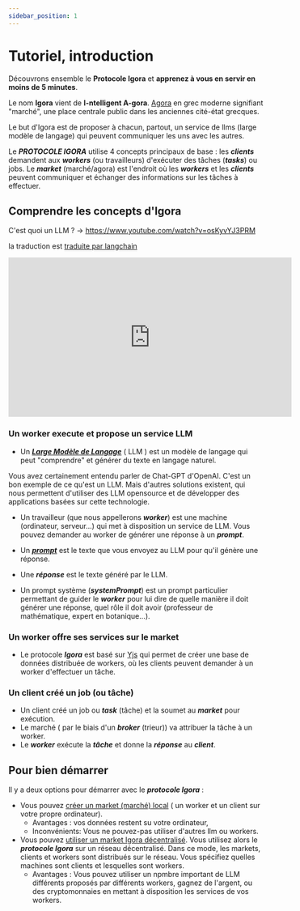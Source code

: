 ```yaml
---
sidebar_position: 1
---
```


# Tutoriel, introduction

Découvrons ensemble le  **Protocole Igora** et **apprenez à vous en servir en moins de 5 minutes**.

Le nom **Igora** vient de  **I-ntelligent A-gora**. [Agora](https://fr.wikipedia.org/wiki/Agora) en grec moderne signifiant "marché", une place centrale public dans les anciennes cité-état grecques.

Le but d'Igora est de proposer à chacun, partout, un service de llms (large modèle de langage) qui peuvent communiquer les uns avec les autres.


Le ***PROTOCOLE IGORA*** utilise 4 concepts principaux de base : les ***clients*** demandent  aux ***workers*** (ou travailleurs) d'exécuter des tâches (***tasks***) ou jobs. Le ***market*** (marché/agora) est l'endroit où les ***workers*** et les ***clients*** peuvent communiquer et échanger des informations sur les tâches à effectuer.

## Comprendre les concepts d'Igora

C'est quoi un LLM ? -> https://www.youtube.com/watch?v=osKyvYJ3PRM

la traduction est [traduite par langchain](https://colab.research.google.com/drive/18jZSrD_W1O24UGXSXK9L_9ucPDY8Yq9F?usp=sharing) 

<iframe width="560" height="315" src="https://www.youtube.com/embed/osKyvYJ3PRM?si=zLg-od7MQ6QEKVxA" title="YouTube video player" frameborder="0" allow="accelerometer; autoplay; clipboard-write; encrypted-media; gyroscope; picture-in-picture; web-share" allowfullscreen></iframe>

### Un worker execute et propose un service LLM
- Un ***[Large Modèle de Langage](https://fr.wikipedia.org/wiki/Grand_mod%C3%A8le_de_langage)*** ( LLM ) est un modèle de langage qui peut "comprendre" et générer du texte en langage naturel.

Vous avez certainement entendu parler de Chat-GPT d'OpenAI. 
C'est un bon exemple de ce qu'est un LLM. Mais d'autres solutions existent, qui nous permettent d'utiliser des LLM opensource et de développer des applications basées sur cette technologie.

- Un travailleur (que nous appellerons ***worker***) est une machine (ordinateur, serveur...) qui met à disposition un service de LLM. Vous pouvez demander au worker de générer une réponse à un ***prompt***.

- Un ***[prompt](https://en.wikipedia.org/wiki/Prompt_engineering)*** est le texte que vous envoyez au LLM pour qu'il génère une réponse.

- Une ***réponse*** est le texte généré par le LLM.
- Un prompt système (***systemPrompt***) est un prompt particulier permettant de guider le ***worker*** pour lui dire de quelle manière il doit générer une réponse, quel rôle il doit avoir (professeur de mathématique, expert en botanique...).

### Un worker offre ses services sur le market
- Le protocole ***Igora*** est basé sur [Yjs](https://docs.yjs.dev/) qui permet de créer une base de données distribuée de workers, où les clients peuvent demander à un worker d'effectuer un tâche.

### Un client créé un job (ou tâche) 
- Un client créé un job ou ***task*** (tâche) et la soumet au ***market*** pour exécution.
- Le marché ( par le biais d'un ***broker*** (trieur)) va attribuer la tâche à un worker.
- Le ***worker*** exécute la ***tâche*** et donne la ***réponse*** au ***client***.


## Pour bien démarrer

Il y a deux options pour démarrer avec le ***protocole Igora*** :
- Vous pouvez [créer un market (marché) local](/docs/installation) ( un worker et un client sur votre propre ordinateur). 
  - Avantages : vos données restent su votre ordinateur, 
  - Inconvénients: Vous ne pouvez-pas utiliser d'autres llm ou workers.
- Vous pouvez [utiliser un market Igora décentralisé](/docs/decentralized). Vous utilisez alors le ***protocole Igora*** sur un réseau décentralisé. Dans ce mode, les markets, clients et workers sont distribués sur le réseau. Vous spécifiez quelles machines sont clients et lesquelles sont workers.
   - Avantages : Vous pouvez utiliser un npmbre important de LLM différents proposés par différents workers, gagnez de l'argent, ou des cryptomonnaies en mettant à disposition les services de vos workers.